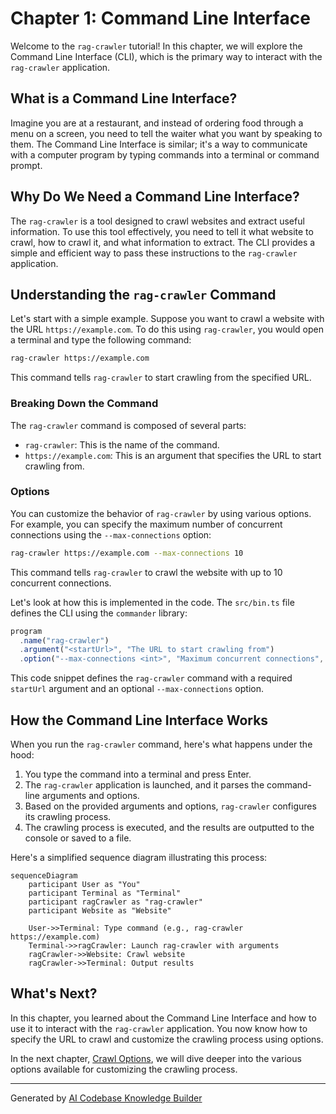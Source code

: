 # Chapter 1: Command Line Interface

Welcome to the `rag-crawler` tutorial! In this chapter, we will explore the Command Line Interface (CLI), which is the primary way to interact with the `rag-crawler` application.

## What is a Command Line Interface?

Imagine you are at a restaurant, and instead of ordering food through a menu on a screen, you need to tell the waiter what you want by speaking to them. The Command Line Interface is similar; it's a way to communicate with a computer program by typing commands into a terminal or command prompt.

## Why Do We Need a Command Line Interface?

The `rag-crawler` is a tool designed to crawl websites and extract useful information. To use this tool effectively, you need to tell it what website to crawl, how to crawl it, and what information to extract. The CLI provides a simple and efficient way to pass these instructions to the `rag-crawler` application.

## Understanding the `rag-crawler` Command

Let's start with a simple example. Suppose you want to crawl a website with the URL `https://example.com`. To do this using `rag-crawler`, you would open a terminal and type the following command:
```bash
rag-crawler https://example.com
```
This command tells `rag-crawler` to start crawling from the specified URL.

### Breaking Down the Command

The `rag-crawler` command is composed of several parts:
- `rag-crawler`: This is the name of the command.
- `https://example.com`: This is an argument that specifies the URL to start crawling from.

### Options

You can customize the behavior of `rag-crawler` by using various options. For example, you can specify the maximum number of concurrent connections using the `--max-connections` option:
```bash
rag-crawler https://example.com --max-connections 10
```
This command tells `rag-crawler` to crawl the website with up to 10 concurrent connections.

Let's look at how this is implemented in the code. The `src/bin.ts` file defines the CLI using the `commander` library:
```typescript
program
  .name("rag-crawler")
  .argument("<startUrl>", "The URL to start crawling from")
  .option("--max-connections <int>", "Maximum concurrent connections", parseInt);
```
This code snippet defines the `rag-crawler` command with a required `startUrl` argument and an optional `--max-connections` option.

## How the Command Line Interface Works

When you run the `rag-crawler` command, here's what happens under the hood:

1. You type the command into a terminal and press Enter.
2. The `rag-crawler` application is launched, and it parses the command-line arguments and options.
3. Based on the provided arguments and options, `rag-crawler` configures its crawling process.
4. The crawling process is executed, and the results are outputted to the console or saved to a file.

Here's a simplified sequence diagram illustrating this process:
```mermaid
sequenceDiagram
    participant User as "You"
    participant Terminal as "Terminal"
    participant ragCrawler as "rag-crawler"
    participant Website as "Website"

    User->>Terminal: Type command (e.g., rag-crawler https://example.com)
    Terminal->>ragCrawler: Launch rag-crawler with arguments
    ragCrawler->>Website: Crawl website
    ragCrawler->>Terminal: Output results
```

## What's Next?

In this chapter, you learned about the Command Line Interface and how to use it to interact with the `rag-crawler` application. You now know how to specify the URL to crawl and customize the crawling process using options.

In the next chapter, [Crawl Options](02_crawl_options.md), we will dive deeper into the various options available for customizing the crawling process.

---

Generated by [AI Codebase Knowledge Builder](https://github.com/The-Pocket/Tutorial-Codebase-Knowledge)